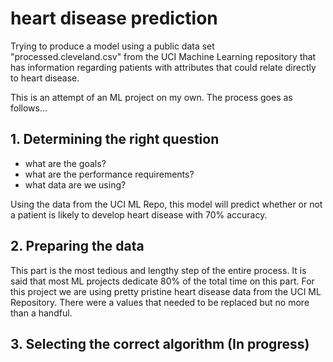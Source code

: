 # heart disease prediction
Trying to produce a model using a public data set "processed.cleveland.csv" from the UCI Machine Learning repository that has information regarding patients with attributes that could relate directly to heart disease.

This is an attempt of an ML project on my own. The process goes as follows...


## 1. Determining the right question
- what are the goals?
- what are the performance requirements?
- what data are we using?

Using the data from the UCI ML Repo, this model will predict whether or not a patient is likely to develop heart disease with 70% accuracy.


## 2. Preparing the data
This part is the most tedious and lengthy step of the entire process. It is said that most ML projects dedicate 80% of the total time on this part. For this project we are using pretty pristine heart disease data from the UCI ML Repository. There were a values that needed to be replaced but no more than a handful.


## 3. Selecting the correct algorithm (In progress)
